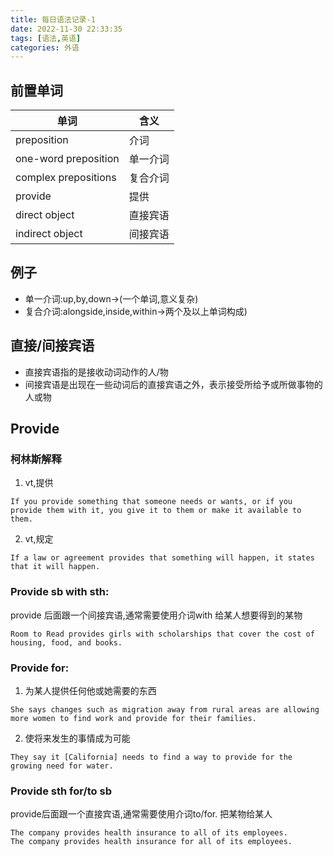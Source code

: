 ```yaml
---
title: 每日语法记录-1
date: 2022-11-30 22:33:35
tags: [语法,英语]
categories: 外语
---
```


## 前置单词
|单词|含义|
|------|-----|
|preposition|介词|
|one-word preposition|单一介词
|complex prepositions|复合介词|
|provide|提供|
|direct object|直接宾语|
|indirect object|间接宾语|

## 例子
- 单一介词:up,by,down->(一个单词,意义复杂)
- 复合介词:alongside,inside,within->两个及以上单词构成)

## 直接/间接宾语
- 直接宾语指的是接收动词动作的人/物
- 间接宾语是出现在一些动词后的直接宾语之外，表示接受所给予或所做事物的人或物

##  Provide
### 柯林斯解释
1. vt,提供
```
If you provide something that someone needs or wants, or if you provide them with it, you give it to them or make it available to them.
```
2. vt,规定
```
If a law or agreement provides that something will happen, it states that it will happen.
```

### Provide  sb with sth:
provide 后面跟一个间接宾语,通常需要使用介词with
给某人想要得到的某物
```
Room to Read provides girls with scholarships that cover the cost of housing, food, and books.
```

### Provide for:
1. 为某人提供任何他或她需要的东西
```
She says changes such as migration away from rural areas are allowing more women to find work and provide for their families.
```
2. 使将来发生的事情成为可能
```
They say it [California] needs to find a way to provide for the growing need for water.
```

### Provide sth for/to sb
provide后面跟一个直接宾语,通常需要使用介词to/for.
把某物给某人

```
The company provides health insurance to all of its employees.
The company provides health insurance for all of its employees.
```